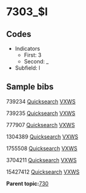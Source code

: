 # 7303\_$l

## Codes

-   Indicators
    -   First: 3
    -   Second: \_
-   Subfield: l

## Sample bibs

739234 [Quicksearch](https://search.library.yale.edu/catalog/739234) [VXWS](http://prodorbis.library.yale.edu:7014/vxws/GetHoldingsService?bibId=739234)

739235 [Quicksearch](https://search.library.yale.edu/catalog/739235) [VXWS](http://prodorbis.library.yale.edu:7014/vxws/GetHoldingsService?bibId=739235)

777907 [Quicksearch](https://search.library.yale.edu/catalog/777907) [VXWS](http://prodorbis.library.yale.edu:7014/vxws/GetHoldingsService?bibId=777907)

1304389 [Quicksearch](https://search.library.yale.edu/catalog/1304389) [VXWS](http://prodorbis.library.yale.edu:7014/vxws/GetHoldingsService?bibId=1304389)

1755508 [Quicksearch](https://search.library.yale.edu/catalog/1755508) [VXWS](http://prodorbis.library.yale.edu:7014/vxws/GetHoldingsService?bibId=1755508)

3704211 [Quicksearch](https://search.library.yale.edu/catalog/3704211) [VXWS](http://prodorbis.library.yale.edu:7014/vxws/GetHoldingsService?bibId=3704211)

15427412 [Quicksearch](https://search.library.yale.edu/catalog/15427412) [VXWS](http://prodorbis.library.yale.edu:7014/vxws/GetHoldingsService?bibId=15427412)

**Parent topic:**[730](../../tags/730/730.md)

